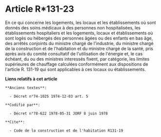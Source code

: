 # Article R*131-23

En ce qui concerne les logements, les locaux et les établissements où sont donnés des soins médicaux à des personnes non
hospitalisées, les établissements hospitaliers et les logements, locaux et établissements où sont logés ou hébergés des
personnes âgées ou des enfants en bas âge, des arrêtés conjoints du ministre chargé de l'industrie, du ministre chargé de la
construction et de l'habitation et du ministre chargé de la santé, pris après avis du comité consultatif de l'utilisation de
l'énergie et, le cas échéant, du ou des ministres interessés fixent, par catégorie, les limites supérieures de chauffage
calculées conformément aux dispositions de l'article R. 131-19 qui sont applicables à ces locaux ou établissements.

**Liens relatifs à cet article**

	**Anciens textes**:

	  - Décret n°74-1025 1974-12-03 art. 5

	**Codifié par**:

	  - Décret n°78-622 1978-05-31 JORF 8 juin 1978

	**Cite**:

	  - Code de la construction et de l'habitation R131-19
